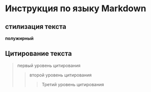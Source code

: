# Инструкция по языку Markdown

## стилизация текста 


**полужирный**


## Цитирование текста
>первый уровень цитирования
>>второй уровень цитирования
>>>Третий уровень цитирования 


